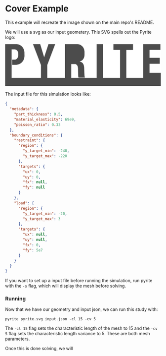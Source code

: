# Cover Example

This example will recreate the image shown on the main repo's README.

We will use a svg as our input geometery. This SVG spells out the Pyrite logo:

![The pyrite logo vector](pyrite.svg)

The input file for this simulation looks like:
```json
{
  "metadata": {
    "part_thickness": 0.5,
    "material_elasticity": 69e9,
    "poisson_ratio": 0.33
  },
  "boundary_conditions": {
    "restraint": {
      "region": {
        "y_target_min": -240,
        "y_target_max": -220
      },
      "targets": {
        "ux": 0,
        "uy": 0,
        "fx": null,
        "fy": null
      }
    },
    "load": {
      "region": {
        "y_target_min": -20,
        "y_target_max": 3
      },
      "targets": {
        "ux": null,
        "uy": null,
        "fx": 0,
        "fy": 5e7
      }
    }
  }
}

```

If you want to set up a input file before running the simulation, run pyrite with the `-s` flag, which will display the mesh before solving.

### Running

Now that we have our geometry and input json, we can  run this study with:

```
pyrite pyrite.svg input.json -cl 15 -cv 5
```

The `-cl 15` flag sets the characteristic length of the mesh to 15 and the `-cv 5` flag sets the characteristic length variance to 5. These are both mesh parameters.

Once this is done solving, we will 